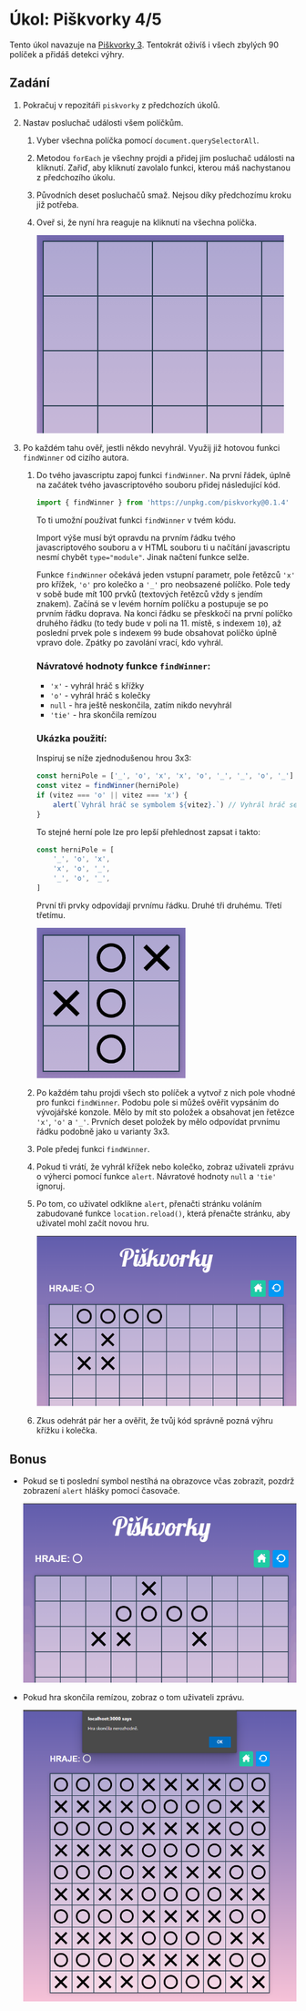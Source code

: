 # Úkol: Piškvorky 4/5

Tento úkol navazuje na [Piškvorky 3](https://github.com/Czechitas-podklady-WEB/ukol-piskvorky-3). Tentokrát oživíš i všech zbylých 90 políček a přidáš detekci výhry.

## Zadání

1.  Pokračuj v repozitáři `piskvorky` z předchozích úkolů.

1.  Nastav posluchač události všem políčkům.

    1.  Vyber všechna políčka pomocí `document.querySelectorAll`.

    1.  Metodou `forEach` je všechny projdi a přidej jim posluchač události na kliknutí. Zařiď, aby kliknutí zavolalo funkci, kterou máš nachystanou z předchozího úkolu.

    1.  Původních deset posluchačů smaž. Nejsou díky předchozímu kroku již potřeba.

    1.  Oveř si, že nyní hra reaguje na kliknutí na všechna políčka.

        ![všechna tlačítka oživená](zadani/vsechny.gif)

1.  Po každém tahu ověř, jestli někdo nevyhrál. Využij již hotovou funkci `findWinner` od cizího autora.

    1.  Do tvého javascriptu zapoj funkci `findWinner`. Na první řádek, úplně na začátek tvého javascriptového souboru přidej následující kód.

        ```js
        import { findWinner } from 'https://unpkg.com/piskvorky@0.1.4'
        ```

        To ti umožní používat funkci `findWinner` v tvém kódu.

        Import výše musí být opravdu na prvním řádku tvého javascriptového souboru a v HTML souboru ti u načítání javascriptu nesmí chybět `type="module"`. Jinak načtení funkce selže.

        Funkce `findWinner` očekává jeden vstupní parametr, pole řetězců `'x'` pro křížek, `'o'` pro kolečko a `'_'` pro neobsazené políčko.
        Pole tedy v sobě bude mít 100 prvků (textových řetězců vždy s jendím znakem).
        Začíná se v levém horním políčku a postupuje se po prvním řádku doprava.
        Na konci řádku se přeskkočí na první políčko druhého řádku (to tedy bude v poli na 11. místě, s indexem `10`), až poslední prvek pole s indexem `99` bude obsahovat políčko úplně vpravo dole.
        Zpátky po zavolání vrací, kdo vyhrál.

        ### Návratové hodnoty funkce `findWinner`:

        - `'x'` - vyhrál hráč s křížky
        - `'o'` - vyhrál hráč s kolečky
        - `null` - hra ještě neskončila, zatím nikdo nevyhrál
        - `'tie'` - hra skončila remízou

        ### Ukázka použití:

        Inspiruj se níže zjednodušenou hrou 3x3:

        ```js
        const herniPole = ['_', 'o', 'x', 'x', 'o', '_', '_', 'o', '_']
        const vitez = findWinner(herniPole)
        if (vitez === 'o' || vitez === 'x') {
        	alert(`Vyhrál hráč se symbolem ${vitez}.`) // Vyhrál hráč se symbolem 'o' nebo 'x'.
        }
        ```

        To stejné herní pole lze pro lepší přehlednost zapsat i takto:

        <!-- prettier-ignore -->
        ```js
        const herniPole = [
        	'_', 'o', 'x',
        	'x', 'o', '_',
        	'_', 'o', '_',
        ]
        ```

        První tři prvky odpovídají prvnímu řádku. Druhé tři druhému. Třetí třetímu.

        ![ukázka 3x3](zadani/3x3.png)

    1.  Po každém tahu projdi všech sto políček a vytvoř z nich pole vhodné pro funkci `findWinner`. Podobu pole si můžeš ověřit vypsáním do vývojářské konzole. Mělo by mít sto položek a obsahovat jen řetězce `'x'`, `'o'` a `'_'`. Prvních deset položek by mělo odpovídat prvnímu řádku podobně jako u varianty 3x3.

    1.  Pole předej funkci `findWinner`.

    1.  Pokud ti vrátí, že vyhrál křížek nebo kolečko, zobraz uživateli zprávu o výherci pomocí funkce `alert`. Návratové hodnoty `null` a `'tie'` ignoruj.

    1.  Po tom, co uživatel odklikne `alert`, přenačti stránku voláním zabudované funkce `location.reload()`, která přenačte stránku, aby uživatel mohl začít novou hru.

        ![oznámení o vítězi](zadani/vitez.gif)

    1.  Zkus odehrát pár her a ověřit, že tvůj kód správně pozná výhru křížku i kolečka.

## Bonus

- Pokud se ti poslední symbol nestíhá na obrazovce včas zobrazit, pozdrž zobrazení `alert` hlášky pomocí časovače.

  ![zpoždění oznámení](zadani/zpozdeni.gif)

- Pokud hra skončila remízou, zobraz o tom uživateli zprávu.

  ![remíza](zadani/remiza.png)

